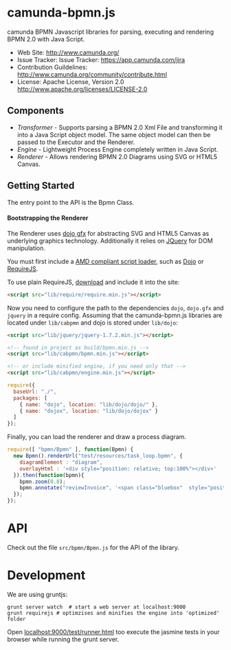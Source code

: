 camunda-bpmn.js
==========

camunda BPMN Javascript libraries for parsing, executing and rendering BPMN 2.0 with Java Script. 

* Web Site: http://www.camunda.org/
* Issue Tracker: Issue Tracker: https://app.camunda.com/jira
* Contribution Guildelines: http://www.camunda.org/community/contribute.html
* License: Apache License, Version 2.0  http://www.apache.org/licenses/LICENSE-2.0


Components
---------

 * *Transformer* - Supports parsing a BPMN 2.0 Xml File and transforming it into a Java Script object model. The same object model can then be passed to the Executor and the Renderer.
 * *Engine* - Lightweight Process Engine completely written in Java Script.
 * *Renderer* - Allows rendering BPMN 2.0 Diagrams using SVG or HTML5 Canvas.


Getting Started
---------

The entry point to the API is the Bpmn Class.


#### Bootstrapping the Renderer

The Renderer uses [dojo gfx](http://dojotoolkit.org/reference-guide/1.8/dojox) for abstracting SVG and HTML5 Canvas as underlying graphics technology.
Additionally it relies on [JQuery](http://jquery.com) for DOM manipulation.

You must first include a [AMD compliant script loader](http://requirejs.org), such as [Dojo](http://dojotoolkit.org/) or [RequireJS](http://requirejs.org).

To use plain RequireJS, [download](http://requirejs.org/docs/download.html#requirejs) and include it into the site:

```html
<script src="lib/require/require.min.js"></script>
```

Now you need to configure the path to the dependencies `dojo`, `dojo.gfx` and `jquery` in a require config. 
Assuming that the camunda-bpmn.js libraries are located under `lib/cabpmn` and dojo is stored under `lib/dojo`:

```html
<script src="lib/jquery/jquery-1.7.2.min.js"></script>

<!-- found in project as build/bpmn.min.js -->
<script src="lib/cabpmn/bpmn.min.js"></script>

<!-- or include minified engine, if you need only that -->
<script src="lib/cabpmn/engine.min.js"></script>
```

```javascript
require({
  baseUrl: "./",
  packages: [
    { name: "dojo", location: "lib/dojo/dojo/" },
    { name: "dojox", location: "lib/dojo/dojox" }
  ]
});
```

Finally, you can load the renderer and draw a process diagram.

```javascript
require([ "bpmn/Bpmn" ], function(Bpmn) {
  new Bpmn().renderUrl("test/resources/task_loop.bpmn", {
    diagramElement : "diagram",
    overlayHtml : '<div style="position: relative; top:100%"></div>'
  }).then(function(bpmn){
    bpmn.zoom(0.8);
    bpmn.annotate("reviewInvoice", '<span class="bluebox"  style="position: relative; top:100%">New Text</span>', ["highlight"]);
  });
});
```


API
===

Check out the file `src/bpmn/Bpmn.js` for the API of the library.


Development
===========

We are using gruntjs:

```
grunt server watch  # start a web server at localhost:9000
grunt requirejs # optimzises and minifies the engine into 'optimized' folder
```

Open [localhost:9000/test/runner.html](http://localhost:9000/test/runner.html) too execute the jasmine tests in your browser while running the grunt server.
